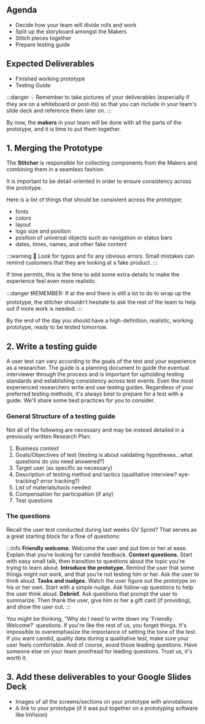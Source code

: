<!-- ![Ironhack logo](https://i.imgur.com/1QgrNNw.png) -->

<!-- # Exercise - Bloom Box: Stitch it together + Testing Guides -->

## Agenda

- Decide how your team will divide rolls and work
- Split up the storyboard amongst the Makers
- Stitch pieces together
- Prepare testing guide

## Expected Deliverables

- Finished working prototype
- Testing Guide

:::danger
:bulb: Remember to take pictures of your deliverables (especially if they are on a whiteboard or post-its) so that you can include in your team's slide deck and reference them later on.
:::

By now, the **makers** in your team will be done with all the parts of the prototype, and it is time to put them together.

## 1. Merging the Prototype

The **Stitcher** is responsible for collecting components from the Makers and combining them in a seamless fashion.

It is important to be detail-oriented in order to ensure consistency across the prototype.

Here is a list of things that should be consistent across the prototype:

- fonts
- colors
- layout
- logo size and position
- position of universal objects such as navigation or status bars
- dates, times, names, and other fake content

:::warning
🔎 Look for typos and fix any obvious errors. Small mistakes can remind customers that they are looking at a fake product.
:::

If time permits, this is the time to add some extra details to make the experience feel even more realistic.

:::danger
❗️REMEMBER: If at the end there is still a lot to do to wrap up the prototype, the stitcher shouldn’t hesitate to ask the rest of the team to help out if more work is needed.
:::

By the end of the day you should have a high-definition, realistic, working prototype, ready to be tested tomorrow.

## 2. Write a testing guide

A user test can vary according to the goals of the test and your experience as a researcher. The guide is a planning document to guide the eventual interviewer through the process and is important for upholding testing standards and establishing consistency across test events. Even the most experienced researchers write and use testing guides. Regardless of your preferred testing methods, it's always best to prepare for a test with a guide. We'll share some best practices for you to consider.

### General Structure of a testing guide

Not all of the following are necessary and may be instead detailed in a previously written Research Plan:

1. Business context
2. Goals/Objectives of test (testing is about validating hypotheses...what questions do you need answered?)
3. Target user (as specific as necessary)
4. Description of testing method and tactics (qualitative interview? eye-tracking? error tracking?)
5. List of materials/tools needed
6. Compensation for participation (if any)
7. Test questions

### The questions

Recall the user test conducted during last weeks GV Sprint? That serves as a great starting block for a flow of questions:

:::info
**Friendly welcome.** Welcome the user and put him or her at ease. Explain that you’re looking for candid feedback.
**Context questions.** Start with easy small talk, then transition to questions about the topic you’re trying to learn about.
**Introduce the prototype.** Remind the user that some things might not work, and that you’re not testing him or her. Ask the user to think aloud.
**Tasks and nudges.** Watch the user figure out the prototype on his or her own. Start with a simple nudge. Ask follow-up questions to help the user think aloud.
**Debrief.** Ask questions that prompt the user to summarize. Then thank the user, give him or her a gift card (if providing), and show the user out.
:::

You might be thinking, "Why do I need to write down my 'Friendly Welcome?' questions. If you're like the rest of us, you forget things. It's impossible to overemphasize the importance of setting the tone of the test. If you want candid, quality data during a qualitative test, make sure your user feels comfortable. And of course, avoid those leading questions. Have someone else on your team proofread for leading questions. Trust us, it's worth it.

## 3. Add these deliverables to your Google Slides Deck

- Images of all the screens/sections on your prototype with annotations
- A link to your prototype (if it was put together on a prototyping software like InVision)
